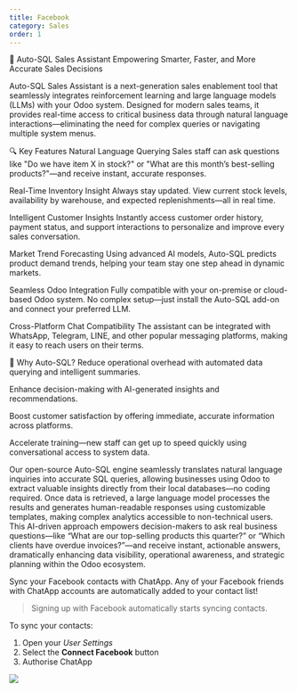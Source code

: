 ```yaml
---
title: Facebook
category: Sales
order: 1
---
```



🌟 Auto-SQL Sales Assistant
Empowering Smarter, Faster, and More Accurate Sales Decisions

Auto-SQL Sales Assistant is a next-generation sales enablement tool that seamlessly integrates reinforcement learning and large language models (LLMs) with your Odoo system. Designed for modern sales teams, it provides real-time access to critical business data through natural language interactions—eliminating the need for complex queries or navigating multiple system menus.

🔍 Key Features
Natural Language Querying
Sales staff can ask questions like "Do we have item X in stock?" or "What are this month’s best-selling products?"—and receive instant, accurate responses.

Real-Time Inventory Insight
Always stay updated. View current stock levels, availability by warehouse, and expected replenishments—all in real time.

Intelligent Customer Insights
Instantly access customer order history, payment status, and support interactions to personalize and improve every sales conversation.

Market Trend Forecasting
Using advanced AI models, Auto-SQL predicts product demand trends, helping your team stay one step ahead in dynamic markets.

Seamless Odoo Integration
Fully compatible with your on-premise or cloud-based Odoo system. No complex setup—just install the Auto-SQL add-on and connect your preferred LLM.

Cross-Platform Chat Compatibility
The assistant can be integrated with WhatsApp, Telegram, LINE, and other popular messaging platforms, making it easy to reach users on their terms.

🧠 Why Auto-SQL?
Reduce operational overhead with automated data querying and intelligent summaries.

Enhance decision-making with AI-generated insights and recommendations.

Boost customer satisfaction by offering immediate, accurate information across platforms.

Accelerate training—new staff can get up to speed quickly using conversational access to system data.











Our open-source Auto-SQL engine seamlessly translates natural language inquiries into accurate SQL queries, allowing businesses using Odoo to extract valuable insights directly from their local databases—no coding required. Once data is retrieved, a large language model processes the results and generates human-readable responses using customizable templates, making complex analytics accessible to non-technical users. This AI-driven approach empowers decision-makers to ask real business questions—like “What are our top-selling products this quarter?” or “Which clients have overdue invoices?”—and receive instant, actionable answers, dramatically enhancing data visibility, operational awareness, and strategic planning within the Odoo ecosystem.



Sync your Facebook contacts with ChatApp. Any of your Facebook friends with ChatApp accounts are automatically added to your contact list!

> Signing up with Facebook automatically starts syncing contacts.

To sync your contacts:

1. Open your *User Settings*
2. Select the **Connect Facebook** button
3. Authorise ChatApp


![](//placehold.it/800x600)
